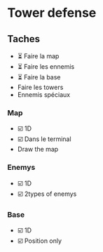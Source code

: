 # Tower defense

## Taches

- ⏳ Faire la map
- ⏳ Faire les ennemis
- ⏳ Faire la base
- Faire les towers
- Ennemis spéciaux

### Map 
- ☑️ 1D 
- ☑️ Dans le terminal
- Draw the map
### Enemys
- ☑️ 1D
- ☑️ 2types of enemys 
### Base
- ☑️ 1D
- ☑️ Position only
